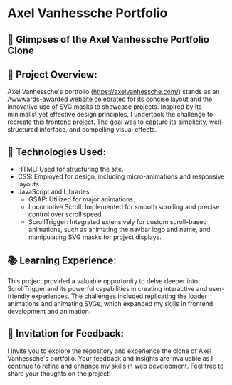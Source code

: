 # Axel Vanhessche Portfolio


## 📸 Glimpses of the Axel Vanhessche Portfolio Clone

## 🌟 Project Overview:
Axel Vanhessche's portfolio (https://axelvanhessche.com/) stands as an Awwwards-awarded website celebrated for its concise layout and the innovative use of SVG masks to showcase projects. Inspired by its minimalist yet effective design principles, I undertook the challenge to recreate this frontend project. The goal was to capture its simplicity, well-structured interface, and compelling visual effects.

## 🔧 Technologies Used:

- HTML: Used for structuring the site.
- CSS: Employed for design, including micro-animations and responsive layouts.
- JavaScript and Libraries:
    - GSAP: Utilized for major animations.
    - Locomotive Scroll: Implemented for smooth scrolling and precise control over scroll speed.
    - ScrollTrigger: Integrated extensively for custom scroll-based animations, such as animating the navbar logo and name, and manipulating SVG masks for project displays.
      
## 📚 Learning Experience:

This project provided a valuable opportunity to delve deeper into ScrollTrigger and its powerful capabilities in creating interactive and user-friendly experiences. The challenges included replicating the loader animations and animating SVGs, which expanded my skills in frontend development and animation.

## 💬 Invitation for Feedback:
I invite you to explore the repository and experience the clone of Axel Vanhessche's portfolio. Your feedback and insights are invaluable as I continue to refine and enhance my skills in web development. Feel free to share your thoughts on the project!
